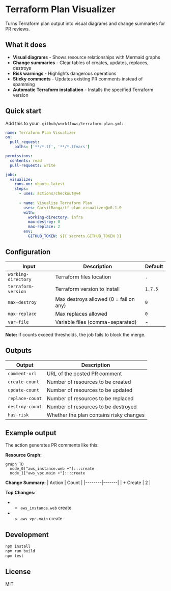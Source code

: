 # Terraform Plan Visualizer

Turns Terraform plan output into visual diagrams and change summaries for PR reviews.

## What it does

- **Visual diagrams** - Shows resource relationships with Mermaid graphs
- **Change summaries** - Clear tables of creates, updates, replaces, destroys
- **Risk warnings** - Highlights dangerous operations
- **Sticky comments** - Updates existing PR comments instead of spamming
- **Automatic Terraform installation** - Installs the specified Terraform version

## Quick start

Add this to your `.github/workflows/terraform-plan.yml`:

```yaml
name: Terraform Plan Visualizer
on:
  pull_request:
    paths: ['**/*.tf', '**/*.tfvars']

permissions:
  contents: read
  pull-requests: write

jobs:
  visualize:
    runs-on: ubuntu-latest
    steps:
      - uses: actions/checkout@v4
      
      - name: Visualize Terraform Plan
        uses: GarvitBanga/tf-plan-visualizer@v0.1.0
        with:
          working-directory: infra
          max-destroy: 0
          max-replace: 2
        env:
          GITHUB_TOKEN: ${{ secrets.GITHUB_TOKEN }}
```

## Configuration

| Input | Description | Default |
|-------|-------------|---------|
| `working-directory` | Terraform files location | `.` |
| `terraform-version` | Terraform version to install | `1.7.5` |
| `max-destroy` | Max destroys allowed (0 = fail on any) | `0` |
| `max-replace` | Max replaces allowed | `0` |
| `var-file` | Variable files (comma-separated) | - |

**Note:** If counts exceed thresholds, the job fails to block the merge.

## Outputs

| Output | Description |
|--------|-------------|
| `comment-url` | URL of the posted PR comment |
| `create-count` | Number of resources to be created |
| `update-count` | Number of resources to be updated |
| `replace-count` | Number of resources to be replaced |
| `destroy-count` | Number of resources to be destroyed |
| `has-risk` | Whether the plan contains risky changes |

## Example output

The action generates PR comments like this:

**Resource Graph:**
```mermaid
graph TD
  node_0["aws_instance.web +"]:::create
  node_1["aws_vpc.main +"]:::create
```

**Change Summary:**
| Action | Count |
|--------|-------|
| + Create | 2 |

**Top Changes:**
- + `aws_instance.web` create
- + `aws_vpc.main` create

## Development

```bash
npm install
npm run build
npm test
```

## License

MIT 